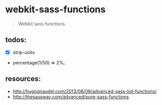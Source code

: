 # webkit-sass-functions
> Webkit sass functions.

## todos:
- [x] strip-units
- percentage(1/50) => 2%;


## resources:
+ http://hugogiraudel.com/2013/08/08/advanced-sass-list-functions/
+ http://thesassway.com/advanced/pure-sass-functions
